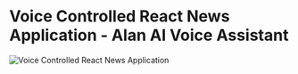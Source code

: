 # Voice Controlled React News Application - Alan AI Voice Assistant

![Voice Controlled React News Application](https://i.ibb.co/SVyK6Nh/Screenshot-2020-08-03-at-21-24-23.png)

